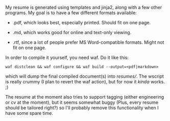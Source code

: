 My resume is generated using templates and jinja2, along with a few other programs.
My goal is to have a few different formats available:

* .pdf, which looks best, especially printed. Should fit on one page.

* .md, which works good for online and text-only viewing.

* .rtf, since a lot of people prefer MS Word-compatible formats. Might not fit on one page.

In order to compile it yourself, you need waf. Do it like this:

    waf distclean && waf configure && waf build --output=<pdf|markdown>

which will dump the final compiled document(s) into *resumes/*. The wscript is really crummy (I plan to revert the waf action), but for now it *kinda* works. ;)

The resume at the moment also tries to support tagging (either engineering or cv at the moment), but it seems somewhat buggy (Plus, every resume should be tailored right?) so I'll probably remove this functionality when I have some spare time.
